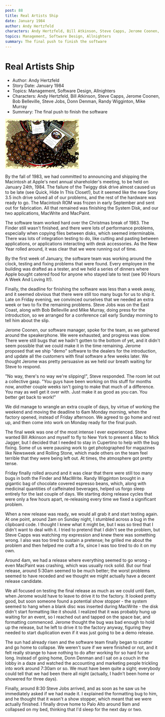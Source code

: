 ```yaml
---
post: 88
title: Real Artists Ship
date: January 1984
author: Andy Hertzfeld
characters: Andy Hertzfeld, Bill Atkinson, Steve Capps, Jerome Coonen, Bob Belleville, Steve Jobs, Donn Denman, Randy Wigginton, Mike Murray
topics: Management, Software Design, Allnighters
summary: The final push to finish the software
---
```


# Real Artists Ship
* Author: Andy Hertzfeld
* Story Date: January 1984
* Topics: Management, Software Design, Allnighters
* Characters: Andy Hertzfeld, Bill Atkinson, Steve Capps, Jerome Coonen, Bob Belleville, Steve Jobs, Donn Denman, Randy Wigginton, Mike Murray
* Summary: The final push to finish the software

![Chocolate Covered Espresso Beans](images/Macintosh/expresso_beans.gif) 
    
By the fall of 1983, we had committed to announcing and shipping the Macintosh at Apple's next annual shareholder's meeting, to be held on January 24th, 1984.  The failure of the Twiggy disk drive almost caused us to be late (see Quick, Hide In This Closet!), but it seemed like the new Sony 3.5 inch drive solved all of our problems, and the rest of the hardware was ready to go. The Macintosh ROM was frozen in early September and sent out for fabrication.  All that remained was finishing the System Disk, and our two applications, MacWrite and MacPaint.

The software team worked hard over the Christmas break of 1983. The Finder still wasn't finished, and there were lots of performance problems, especially when copying files between disks, which seemed interminable.  There was lots of integration testing to do, like cutting and pasting between applications, or applications interacting with desk accessories.  As the New Year rolled around, it was clear that we were running out of time.

By the first week of January, the software team was working around the clock, testing and fixing problems that were found.  Every employee in the building was drafted as a tester, and we held a series of dinners where Apple bought catered food for anyone who stayed late to test (see 90 Hours A Week And Loving It!).

Finally, the deadline for finishing the software was less than a week away, and it seemed obvious that there were still too many bugs for us to ship it.  Late on Friday evening, we convinced ourselves that we needed an extra week or two to fix the remaining problems.   Steve Jobs was on the East Coast, along with Bob Belleville and Mike Murray, doing press for the introduction, so we arranged for a conference call early Sunday morning to tell him about the slip.

Jerome Coonen, our software manager, spoke for the team, as we gathered around the speakerphone.  We were exhausted, and progress was slow.   There were still bugs that we hadn't gotten to the bottom of yet, and it didn't seem possible that we could make it in the time remaining.  Jerome proposed that we ship "demo" software to the dealers for the introduction, and update all the customers with final software a few weeks later.  We thought Jerome was pretty persuasive as we held our breath waiting for Steve to respond.

"No way, there's no way we're slipping!", Steve responded.  The room let out a collective gasp.  "You guys have been working on this stuff for months now, another couple weeks isn't going to make that much of a difference. You may as well get it over with. Just make it as good as you can. You better get back to work!"

We did manage to wrangle an extra couple of days, by virtue of working the weekend and moving the deadline to 6am Monday morning, when the factory opened, instead of Friday afternoon.  We agreed to go home and rest up, and then come into work on Monday ready for the final push.

The final week was one of the most intense I ever experienced.  Steve wanted Bill Atkinson and myself to fly to New York to present a Mac to Mick Jagger, but I decided that I needed to stay in Cupertino to help with the bug fixing.  Some of us were pausing work to get photographed for magazines like Newsweek and Rolling Stone, which made others on the team feel terrible that they were being left out.  At times, the atmosphere got pretty tense.

Friday finally rolled around and it was clear that there were still too many bugs in both the Finder and MacWrite.  Randy Wigginton brought in a gigantic bag of chocolate covered espresso beans, which, along with medicinal quantities of caffeinated beverages, helped us forgo sleep entirely for the last couple of days.   We starting doing release cycles that were only a few hours apart, re-releasing every time we fixed a significant problem.

When a new release was ready, we would all grab it and start testing again.  At one point, around 2am on Sunday night, I stumbled across a bug in the clipboard code.  I thought I knew what it might be, but I was so tired that I didn't want to deal with it.  I tried to pretend that I didn't see the problem, but Steve Capps was watching my expression and knew there was something wrong. I also was too tired to sustain a pretense; he grilled me about the problem and then helped me craft a fix, since I was too tired to do it on my own.

Around 4am, we had a release where everything seemed to go wrong - even MacPaint was crashing, which was usually rock solid.  But our final release, around 5:30am seemed to be much better; the worst problems seemed to have receded and we thought we might actually have a decent release candidate.

We all focused on testing the final release as much as we could until 6am, when Jerome would have to leave to drive it to the factory.  It looked pretty good, but soon someone found a potential show stopper -  the system seemed to hang when a blank disc was inserted during MacWrite - the disk didn't start formatting like it should.  I realized that it was probably hung up waiting for an event, so I reached out and tapped on the space bar, and formatting commenced.  Jerome thought the bug was bad enough to hold up the release, but he left to drive it to the factory anyway, figuring they needed to start duplication even if it was just going to be a demo release.

The sun had already risen and the software team finally began to scatter and go home to collapse.  We weren't sure if we were finished or not, and it felt really strange to have nothing to do after working for so hard for so long.  Instead of going home, Donn Denman and I sat on a couch in the lobby in a daze and watched the accounting and marketing people trickling into work around 7:30am or so.  We must have been quite a sight; everybody could tell that we had been there all night (actually, I hadn't been home or showered for three days).

Finally, around 8:30 Steve Jobs arrived, and as soon as he saw us he immediately asked if we had made it.  I explained the formatting bug to him, and he thought that it wasn't a show stopper, which meant that we were actually finished.  I finally drove home to Palo Alto around 9am and collapsed on my bed, thinking that I'd sleep for the next day or two.